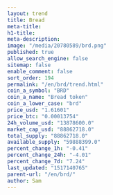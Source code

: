 ```yaml
---
layout: trend
title: Bread
meta-title: 
h1-title: 
meta-description: 
image: "/media/20780589/brd.png"
published: true
allow_search_engine: false
sitemap: false
enable_comment: false
sort_order: 194
permalink: "/en/brd/trend.html"
coin_a_symbol: "BRD"
coin_a_name: "Bread token"
coin_a_lower_case: "brd"
price_usd: "1.61601"
price_btc: "0.00013754"
24h_volume_usd: "13878600.0"
market_cap_usd: "88862718.0"
total_supply: "88862718.0"
available_supply: "59888399.0"
percent_change_1h: "-0.41"
percent_change_24h: "-4.01"
percent_change_7d: "7.24"
last_updated: "1517140765"
parent-url: "/en/brd/"
author: Sam
---
```


